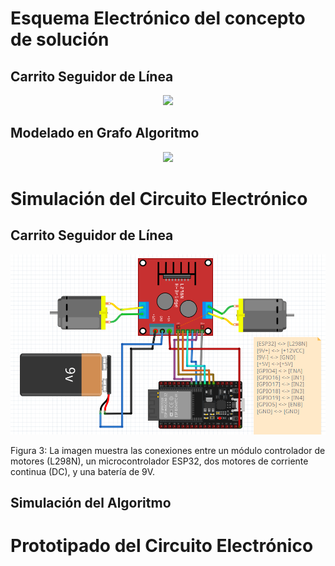 # Esquema Electrónico del concepto de solución
## Carrito Seguidor de Línea

<p align="center"><img src ="https://github.com/ArnySalazar/FdD/blob/main/FdD2024-1/Imagenes/I_E_6/8.png" width="820px"></p>

## Modelado en Grafo Algoritmo
<p align="center"><img src ="https://github.com/ArnySalazar/FdD/blob/main/FdD2024-1/Imagenes/I_E_6/8.png" width="820px"></p>

# Simulación del Circuito Electrónico
## Carrito Seguidor de Línea
<p align="center"><img src ="https://github.com/ArnySalazar/FdD/blob/main/FdD2024-1/Imagenes/I_E_6/esp32_motores.png" width="820px"></p>
Figura 3: La imagen muestra las conexiones entre un módulo controlador de motores (L298N), un microcontrolador ESP32, dos motores de corriente continua (DC), y una batería de 9V. 

## Simulación del Algoritmo 


# Prototipado del Circuito Electrónico


